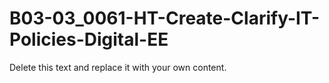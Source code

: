 

# B03-03_0061-HT-Create-Clarify-IT-Policies-Digital-EE

Delete this text and replace it with your own content.
